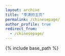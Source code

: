 ```yaml
---
layout: archive
title: "李潇的主页"
permalink: /chinesepage/
author_profile: true
redirect_from: 
  - /chinesepage/
---
```

{% include base_path %}




